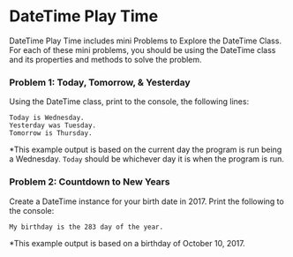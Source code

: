 # DateTime Play Time
DateTime Play Time includes mini Problems to Explore the DateTime Class. For each of these mini problems, you should be using the DateTime class and its properties and methods to solve the problem.

### Problem 1: Today, Tomorrow, & Yesterday
Using the DateTime class, print to the console, the following lines:
```
Today is Wednesday.
Yesterday was Tuesday.
Tomorrow is Thursday.
```
*This example output is based on the current day the program is run being a Wednesday. `Today` should be whichever day it is when the program is run.

### Problem 2: Countdown to New Years
Create a DateTime instance for your birth date in 2017. Print the following to the console:
```
My birthday is the 283 day of the year.
```
*This example output is based on a birthday of October 10, 2017.
